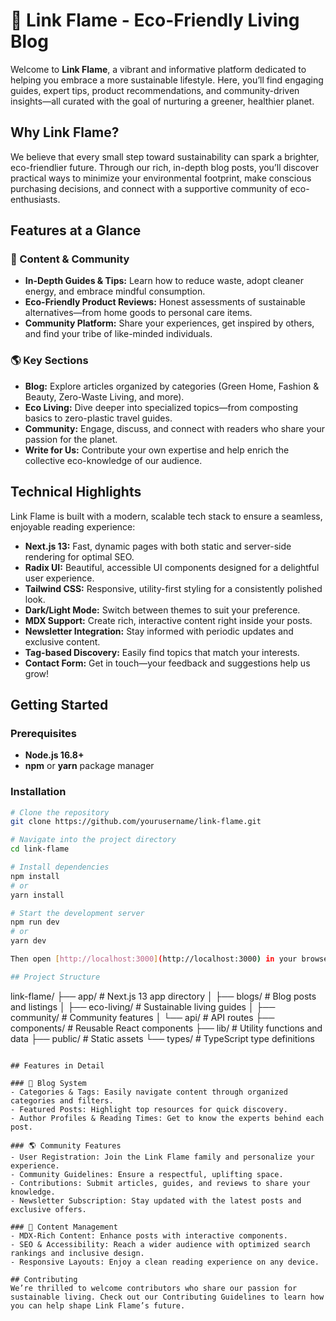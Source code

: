 # 🌱 Link Flame - Eco-Friendly Living Blog

Welcome to **Link Flame**, a vibrant and informative platform dedicated to helping you embrace a more sustainable lifestyle. Here, you’ll find engaging guides, expert tips, product recommendations, and community-driven insights—all curated with the goal of nurturing a greener, healthier planet.

## Why Link Flame?
We believe that every small step toward sustainability can spark a brighter, eco-friendlier future. Through our rich, in-depth blog posts, you’ll discover practical ways to minimize your environmental footprint, make conscious purchasing decisions, and connect with a supportive community of eco-enthusiasts.

## Features at a Glance

### 🌿 Content & Community
- **In-Depth Guides & Tips:** Learn how to reduce waste, adopt cleaner energy, and embrace mindful consumption.
- **Eco-Friendly Product Reviews:** Honest assessments of sustainable alternatives—from home goods to personal care items.
- **Community Platform:** Share your experiences, get inspired by others, and find your tribe of like-minded individuals.

### 🌎 Key Sections
- **Blog:** Explore articles organized by categories (Green Home, Fashion & Beauty, Zero-Waste Living, and more).
- **Eco Living:** Dive deeper into specialized topics—from composting basics to zero-plastic travel guides.
- **Community:** Engage, discuss, and connect with readers who share your passion for the planet.
- **Write for Us:** Contribute your own expertise and help enrich the collective eco-knowledge of our audience.

## Technical Highlights
Link Flame is built with a modern, scalable tech stack to ensure a seamless, enjoyable reading experience:

- **Next.js 13:** Fast, dynamic pages with both static and server-side rendering for optimal SEO.
- **Radix UI:** Beautiful, accessible UI components designed for a delightful user experience.
- **Tailwind CSS:** Responsive, utility-first styling for a consistently polished look.
- **Dark/Light Mode:** Switch between themes to suit your preference.
- **MDX Support:** Create rich, interactive content right inside your posts.
- **Newsletter Integration:** Stay informed with periodic updates and exclusive content.
- **Tag-based Discovery:** Easily find topics that match your interests.
- **Contact Form:** Get in touch—your feedback and suggestions help us grow!

## Getting Started

### Prerequisites
- **Node.js 16.8+**
- **npm** or **yarn** package manager

### Installation

```bash
# Clone the repository
git clone https://github.com/yourusername/link-flame.git

# Navigate into the project directory
cd link-flame

# Install dependencies
npm install
# or
yarn install

# Start the development server
npm run dev
# or
yarn dev

Then open [http://localhost:3000](http://localhost:3000) in your browser.

## Project Structure

```
link-flame/
├── app/                    # Next.js 13 app directory
│   ├── blogs/             # Blog posts and listings
│   ├── eco-living/        # Sustainable living guides
│   ├── community/         # Community features
│   └── api/               # API routes
├── components/            # Reusable React components
├── lib/                   # Utility functions and data
├── public/               # Static assets
└── types/                # TypeScript type definitions
```

## Features in Detail

### 📝 Blog System
- Categories & Tags: Easily navigate content through organized categories and filters.
- Featured Posts: Highlight top resources for quick discovery.
- Author Profiles & Reading Times: Get to know the experts behind each post.

### 🌎 Community Features
- User Registration: Join the Link Flame family and personalize your experience.
- Community Guidelines: Ensure a respectful, uplifting space.
- Contributions: Submit articles, guides, and reviews to share your knowledge.
- Newsletter Subscription: Stay updated with the latest posts and exclusive offers.

### 📝 Content Management
- MDX-Rich Content: Enhance posts with interactive components.
- SEO & Accessibility: Reach a wider audience with optimized search rankings and inclusive design.
- Responsive Layouts: Enjoy a clean reading experience on any device.

## Contributing
We’re thrilled to welcome contributors who share our passion for sustainable living. Check out our Contributing Guidelines to learn how you can help shape Link Flame’s future.

